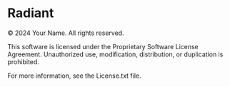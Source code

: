 # Radiant

© 2024 Your Name. All rights reserved.

This software is licensed under the Proprietary Software License Agreement. Unauthorized use, modification, distribution, or duplication is prohibited.

For more information, see the License.txt file.

